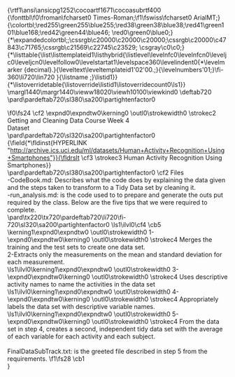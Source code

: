 {\rtf1\ansi\ansicpg1252\cocoartf1671\cocoasubrtf400
{\fonttbl\f0\froman\fcharset0 Times-Roman;\f1\fswiss\fcharset0 ArialMT;}
{\colortbl;\red255\green255\blue255;\red38\green38\blue38;\red41\green101\blue168;\red42\green44\blue46;
\red0\green0\blue0;}
{\*\expandedcolortbl;;\cssrgb\c20000\c20000\c20000;\cssrgb\c20000\c47843\c71765;\cssrgb\c21569\c22745\c23529;
\csgray\c0\c0;}
{\*\listtable{\list\listtemplateid1\listhybrid{\listlevel\levelnfc0\levelnfcn0\leveljc0\leveljcn0\levelfollow0\levelstartat1\levelspace360\levelindent0{\*\levelmarker \{decimal\}.}{\leveltext\leveltemplateid1\'02\'00.;}{\levelnumbers\'01;}\fi-360\li720\lin720 }{\listname ;}\listid1}}
{\*\listoverridetable{\listoverride\listid1\listoverridecount0\ls1}}
\margl1440\margr1440\vieww18020\viewh10100\viewkind0
\deftab720
\pard\pardeftab720\sl380\sa200\partightenfactor0

\f0\fs24 \cf2 \expnd0\expndtw0\kerning0
\outl0\strokewidth0 \strokec2 Getting and Cleaning Data Course Week 4  \
Dataset\
\pard\pardeftab720\sl320\sa200\partightenfactor0
{\field{\*\fldinst{HYPERLINK "http://archive.ics.uci.edu/ml/datasets/Human+Activity+Recognition+Using+Smartphones"}}{\fldrslt \cf3 \strokec3 Human Activity Recognition Using Smartphones}}\
\pard\pardeftab720\sl380\sa200\partightenfactor0
\cf2 Files\
-CodeBook.md: Describes what the code does by explaining the data given and the steps taken to transform to a Tidy Data set by cleaning it.\
-run_analysis.md: is the code used to to prepare and generate the outs put required by the class. Below are the five tips that we were required to complete.\
\pard\tx220\tx720\pardeftab720\li720\fi-720\sl320\sa200\partightenfactor0
\ls1\ilvl0\cf4 \cb5 \kerning1\expnd0\expndtw0 \outl0\strokewidth0 1- \expnd0\expndtw0\kerning0
\outl0\strokewidth0 \strokec4 Merges the training and the test sets to create one data set.\
2-Extracts only the measurements on the mean and standard deviation for each measurement.\
\ls1\ilvl0\kerning1\expnd0\expndtw0 \outl0\strokewidth0 3-\expnd0\expndtw0\kerning0
\outl0\strokewidth0 \strokec4 Uses descriptive activity names to name the activities in the data set\
\ls1\ilvl0\kerning1\expnd0\expndtw0 \outl0\strokewidth0 4-\expnd0\expndtw0\kerning0
\outl0\strokewidth0 \strokec4 Appropriately labels the data set with descriptive variable names.\
\ls1\ilvl0\kerning1\expnd0\expndtw0 \outl0\strokewidth0 5-\expnd0\expndtw0\kerning0
\outl0\strokewidth0 \strokec4 From the data set in step 4, creates a second, independent tidy data set with the average of each variable for each activity and each subject.\
\
FinalDataSubTrack.txt: is the greeted file described in step 5 from the requirements. 
\f1\fs28 \cb1 \
}